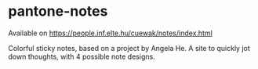 # pantone-notes
Available on https://people.inf.elte.hu/cuewak/notes/index.html

Colorful sticky notes, based on a project by Angela He.
A site to quickly jot down thoughts, with 4 possible note designs.
